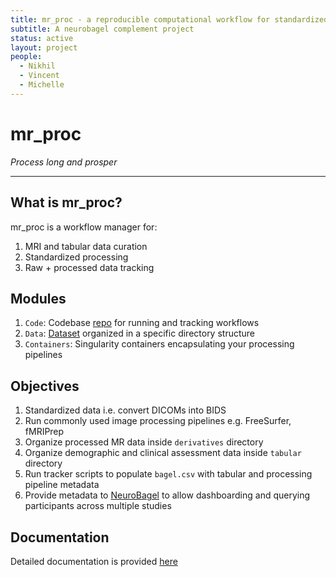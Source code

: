 ```yaml
---
title: mr_proc - a reproducible computational workflow for standardized data curation and processing pipelines 
subtitle: A neurobagel complement project
status: active
layout: project
people:
  - Nikhil
  - Vincent
  - Michelle
---
```


# mr_proc
*Process long and prosper*

---

## What is mr_proc? 

mr_proc is a workflow manager for:

1. MRI and tabular data curation
2. Standardized processing 
3. Raw + processed data tracking

## Modules

1. `Code`: Codebase [repo](code_org.md) for running and tracking workflows
2. `Data`: [Dataset](data_org.md) organized in a specific directory structure
3. `Containers`: Singularity containers encapsulating your processing pipelines


## Objectives
1. Standardized data i.e. convert DICOMs into BIDS
2. Run commonly used image processing pipelines e.g. FreeSurfer, fMRIPrep
3. Organize processed MR data inside `derivatives` directory
4. Organize demographic and clinical assessment data inside `tabular` directory
5. Run tracker scripts to populate `bagel.csv` with tabular and processing pipeline metadata
6. Provide metadata to [NeuroBagel](https://www.neurobagel.org/documentation/) to allow dashboarding and querying participants across multiple studies
    
## Documentation
Detailed documentation is provided [here](https://www.neurobagel.org/documentation/mr_proc/overview/)
